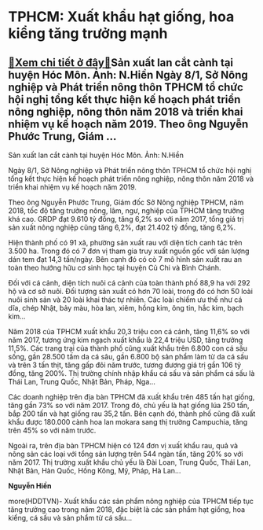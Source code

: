 TPHCM: Xuất khẩu hạt giống, hoa kiểng tăng trưởng mạnh
======================================================

[:gift:Xem chi tiết ở đây:gift:](https://hddtvn.com/tphcm-xuat-khau-hat-giong-hoa-kieng-tang-truong-manh/)Sản xuất lan cắt cành tại huyện Hóc Môn. Ảnh: N.Hiền Ngày 8/1, Sở Nông nghiệp và Phát triển nông thôn TPHCM tổ chức hội nghị tổng kết thực hiện kế hoạch phát triển nông nghiệp, nông thôn năm 2018 và triển khai nhiệm vụ kế hoạch năm 2019. Theo ông Nguyễn Phước Trung, Giám …
---------------------------------------------------------------------------------------------------------------------------------------------------------------------------------------------------------------------------------------------------------------------------------







 






 Sản xuất lan cắt cành tại huyện Hóc Môn. Ảnh: N.Hiền 



Ngày 8/1, Sở Nông nghiệp và Phát triển nông thôn TPHCM tổ chức hội nghị tổng kết thực hiện kế hoạch phát triển nông nghiệp, nông thôn năm 2018 và triển khai nhiệm vụ kế hoạch năm 2019.


 Theo ông Nguyễn Phước Trung, Giám đốc Sở Nông nghiệp TPHCM, năm 2018, tốc độ tăng trưởng nông, lâm, ngư, nghiệp của TPHCM tăng trưởng khá cao. GRDP đạt 9.610 tỷ đồng, tăng 6,2% so với năm 2017, tổng giá trị sản xuất nông nghiệp cũng tăng 6,2%, đạt 21.402 tỷ đồng, tăng 6,2%. 


 Hiện thành phố có 91 xã, phường sản xuất rau với diện tích canh tác trên 3.500 ha. Trong đó có 7 đơn vị tham gia truy xuất nguồn gốc với sản lượng dán tem đạt 14,3 tấn/ngày. Bên cạnh đó có cò 7 mô hình sản xuất rau an toàn theo hướng hữu cơ sinh học tại huyện Củ Chi và Bình Chánh.


 Đối với cá cảnh, diện tích nuôi cá cảnh của toàn thành phố 88,9 ha với 292 hộ và cơ sở nuôi. Đối tượng sản xuất có hơn 70 loài, trong đó có hơn 50 loài nuôi sinh sản và 20 loài khai thác tự nhiên. Các loài chiếm ưu thế như cá dĩa, chép Nhật, bảy màu, hòa lan, xiêm, hồng kim, ông tin, hắc kim, bạch kim…


Năm 2018 của TPHCM xuất khẩu 20,3 triệu con cá cảnh, tăng 11,6% so với năm 2017, tương ứng kim ngạch xuất khẩu là 22,4 triệu USD, tăng trưởng 11,5%. Các trang trại của thành phố cũng xuất khẩu trên 6.800 con cá sấu sống, gần 28.500 tấm da cá sâu, gần 6.800 bộ sản phẩm làm từ da cá sấu và trên 3 tấn thịt, tăng gấp đôi năm trước, tương đương giá trị gần 106 tỷ đồng, tăng 200%. Thị trường chính nhập khẩu cá sấu và sản phẩm cá sấu là Thái Lan, Trung Quốc, Nhật Bản, Pháp, Nga…


 Các doanh nghiệp trên địa bàn TPHCM đã xuất khẩu trên 485 tấn hạt giống, tăng gần 73% so với năm 2017. Trong đó, chủ yếu là hạt giống lúa 250 tấn, bắp 200 tấn và hạt giống rau 35,2 tấn. Bên cạnh đó, thành phố cũng đã xuất khẩu được 180.000 cành hoa lan mokara sang thị trường Campuchia, tăng trên 45% so với năm trước.


 Ngoài ra, trên địa bàn TPHCM hiện có 124 đơn vị xuất khẩu rau, quả và nông sản các loại với tổng sản lượng trên 544 ngàn tấn, tăng 20% so với năm 2017. Thị trường xuất khẩu chủ yếu là Đài Loan, Trung Quốc, Thái Lan, Nhật Bản, Hàn Quốc, Hồng Kông, Mỹ, Pháp, Hà Lan…


 






**Nguyễn Hiền**



more(HDDTVN)- Xuất khẩu các sản phẩm nông nghiệp của TPHCM tiếp tục tăng trưởng cao trong năm 2018, đặc biệt là các sản phẩm hạt giống, hoa kiểng, cá sấu và sản phẩm từ cá sấu…

